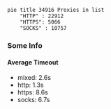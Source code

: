 
```mermaid
pie title 34916 Proxies in list
    "HTTP" : 22912
    "HTTPS": 5066
    "SOCKS" : 10757
```

### Some Info
#### Average Timeout

- mixed: 2.6s
- http: 1.3s
- https: 8.6s
- socks: 6.7s